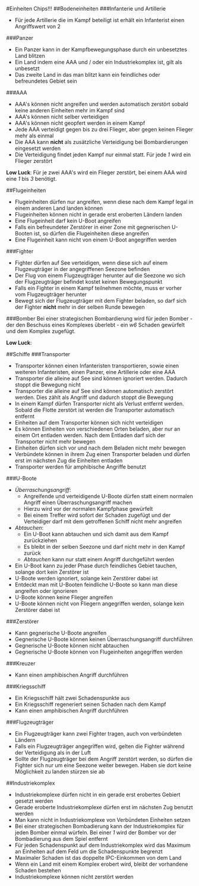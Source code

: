 #Einheiten
Chips!!!
##Bodeneinheiten
###Infanterie und Artillerie
- Für jede Artillerie die im Kampf beteiligt ist erhält ein Infanterist einen Angriffswert von 2

###Panzer
- Ein Panzer kann in der Kampfbewegungsphase durch ein unbesetztes Land blitzen
- Ein Land indem eine AAA und / oder ein Industriekomplex ist, gilt als unbesetzt
- Das zweite Land in das man blitzt kann ein feindliches oder befreundetes Gebiet sein

###AAA
- AAA's können nicht angreifen und werden automatisch zerstört sobald keine anderen Einheiten mehr im Kampf sind
- AAA's können nicht selber verteidigen
- AAA's können nicht geopfert werden in einem Kampf
- Jede AAA verteidigt gegen bis zu drei Flieger, aber gegen keinen Flieger mehr als einmal
- Die AAA kann **nicht** als zusätzliche Verteidigung bei Bombardierungen eingesetzt werden
- Die Verteidigung findet jeden Kampf nur einmal statt. Für jede _1_ wird ein Flieger zerstört

**Low Luck**: Für je zwei AAA's wird ein Flieger zerstört, bei einem AAA wird eine _1_ bis _3_ benötigt.

##Flugeinheiten
- Flugeinheiten dürfen nur angreifen, wenn diese nach dem Kampf legal in einem anderen Land landen können
- Flugeinheiten können nicht in gerade erst eroberten Ländern landen
- Eine Flugeinheit darf kein U-Boot angreifen
- Falls ein befreundeter Zerstörer in einer Zone mit gegnerischen U-Booten ist, so dürfen die Flugeinheiten diese angreifen
- Eine Flugeinheit kann nicht von einem U-Boot angegriffen werden

###Fighter
- Fighter dürfen auf See verteidigen, wenn diese sich auf einem Flugzeugträger in der angegriffenen Seezone befinden
- Der Flug von einem Flugzeugträger herunter auf die Seezone wo sich der Flugzeugträger befindet kostet keinen Bewegungspunkt
- Falls ein Fighter in einem Kampf teilnehmen möchte, muss er vorher vom Flugzeugträger herunter
- Bewegt sich der Flugzeugträger mit dem Fighter beladen, so darf sich der Fighter **nicht** mehr in der selben Runde bewegen

###Bomber
Bei einer strategischen Bombardierung wird für jeden Bomber - der den Beschuss eines Komplexes überlebt -  ein _w6_ Schaden gewürfelt und dem Komplex zugefügt.

**Low Luck**: 

##Schiffe
###Transporter
- Transporter können einen Infanteristen transportieren, sowie einen weiteren Infanteristen, einen Panzer, eine Artillerie oder eine AAA
- Transporter die alleine auf See sind können ignoriert werden. Dadurch stoppt die Bewegung nicht
- Transporter die alleine auf See sind können automatisch zerstört werden. Dies zählt als Angriff und dadurch stoppt die Bewegung
- In einem Kampf dürfen Transporter nicht als Verlust entfernt werden. Sobald die Flotte zerstört ist werden die Transporter automatisch entfernt
- Einheiten auf dem Transporter können sich nicht verteidigen
- Es können Einheiten von verschiedenen Orten beladen, aber nur an einem Ort entladen werden. Nach dem Entladen darf sich der Transporter nicht mehr bewegen
- Einheiten dürfen sich vor und nach dem Beladen nicht mehr bewegen
- Verbündete können in ihrem Zug einen Transporter beladen und dürfen erst im nächsten Zug die Einheiten entladen
- Transporter werden für amphibische Angriffe benutzt

###U-Boote
- _Überraschungsangriff_:
  - Angreifende und verteidigende U-Boote dürfen statt einem normalen Angriff einen Überraschungsangriff machen
  - Hierzu wird vor der normalen Kampfphase gewürfelt
  - Bei einem Treffer wird sofort der Schaden zugefügt und der Verteidiger darf mit dem getroffenen Schiff nicht mehr angreifen
- _Abtauchen_:
  - Ein U-Boot kann abtauchen und sich damit aus dem Kampf zurückziehen
  - Es bleibt in der selben Seezone und darf nicht mehr in den Kampf zurück
  - _Abtauchen_ kann nur statt einem Angriff durchgeführt werden
- Ein U-Boot kann zu jeder Phase durch feindliches Gebiet tauchen, solange dort kein Zerstörer ist
- U-Boote werden ignoriert, solange kein Zerstörer dabei ist
- Entdeckt man mit U-Booten feindliche U-Boote so kann man diese angreifen oder ignorieren
- U-Boote können keine Flieger angreifen
- U-Boote können nicht von Fliegern angegriffen werden, solange kein Zerstörer dabei ist

###Zerstörer
- Kann gegnerische U-Boote angreifen
- Gegnerische U-Boote können keinen Überraschungsangriff durchführen
- Gegnerische U-Boote können nicht abtauchen
- Gegnerische U-Boote können von Flugeinheiten angegriffen werden

###Kreuzer
- Kann einen amphibischen Angriff durchführen

###Kriegsschiff
- Ein Kriegsschiff hält zwei Schadenspunkte aus
- Ein Kriegsschiff regeneriert seinen Schaden nach dem Kampf
- Kann einen amphibischen Angriff durchführen

###Flugzeugträger
- Ein Flugzeugträger kann zwei Fighter tragen, auch von verbündeten Ländern
-  Falls ein Flugzeugträger angegriffen wird, gelten die Fighter während der Verteidigung als in der Luft
- Sollte der Flugzeugträger bei dem Angriff zerstört werden, so dürfen die Fighter sich nur um eine Seezone weiter bewegen. Haben sie dort keine Möglichkeit zu landen stürzen sie ab

##Industriekomplex
- Industriekomplexe dürfen nicht in ein gerade erst erobertes Gebiert gesetzt werden
- Gerade eroberte Industriekomplexe dürfen erst im nächsten Zug benutzt werden
- Man kann nicht in Industriekomplexe von Verbündeten Einheiten setzen
- Bei einer strategischen Bombadierung kann der Industriekomplex für jeden Bomber einmal würfeln. Bei einer _1_ wird der Bomber vor der Bombadierung aus dem Spiel entfernt
- Für jeden Schadenspunkt auf dem Industriekomplex wird das Maximum an Einheiten auf dem Feld um die Schadenspunkte begrenzt
- Maximaler Schaden ist das doppelte IPC-Einkommen von dem Land
- Wenn ein Land mit einem Komplex erobert wird, bleibt der vorhandene Schaden bestehen
- Industriekomplexe können nicht zerstört werden
